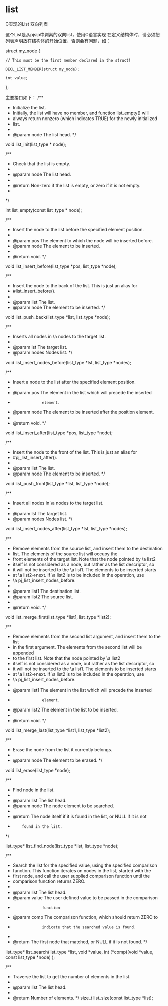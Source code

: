 # list
C实现的List 双向列表

这个List是从pjsip中剥离的双向list，使用C语言实现
在定义结构体时，请必须把列表声明放在结构体的开始位置，否则会有问题，如：

struct my_node
{

    // This must be the first member declared in the struct!
    
    DECL_LIST_MEMBER(struct my_node);
    
    int value;
    
};

主要接口如下：
/**
 * Initialize the list.
 * Initially, the list will have no member, and function list_empty() will
 * always return nonzero (which indicates TRUE) for the newly initialized 
 * list.
 *
 * @param node The list head.
 */
 
void list_init(list_type * node);


/**
 * Check that the list is empty.
 *
 * @param node  The list head.
 *
 * @return Non-zero if the list is empty, or zero if it is not empty.
 *
 */
 
int list_empty(const list_type * node);


/**
 * Insert the node to the list before the specified element position.
 *
 * @param pos   The element to which the node will be inserted before. 
 * @param node  The element to be inserted.
 *
 * @return void.
 */
 
void  list_insert_before(list_type *pos, list_type *node);


/**
 * Insert the node to the back of the list. This is just an alias for
 * #list_insert_before().
 *
 * @param list  The list. 
 * @param node  The element to be inserted.
 */
 
void list_push_back(list_type *list, list_type *node);


/**
 * Inserts all nodes in \a nodes to the target list.
 *
 * @param lst       The target list.
 * @param nodes     Nodes list.
 */
 
void list_insert_nodes_before(list_type *lst,
                                           list_type *nodes);

/**
 * Insert a node to the list after the specified element position.
 *
 * @param pos       The element in the list which will precede the inserted 
 *                  element.
 * @param node      The element to be inserted after the position element.
 *
 * @return void.
 */
 
void list_insert_after(list_type *pos, list_type *node);


/**
 * Insert the node to the front of the list. This is just an alias for
 * #pj_list_insert_after().
 *
 * @param list  The list. 
 * @param node  The element to be inserted.
 */
 
void list_push_front(list_type *list, list_type *node);


/**
 * Insert all nodes in \a nodes to the target list.
 *
 * @param lst       The target list.
 * @param nodes     Nodes list.
 */
 
void list_insert_nodes_after(list_type *lst,
                                          list_type *nodes);


/**
 * Remove elements from the source list, and insert them to the destination
 * list. The elements of the source list will occupy the
 * front elements of the target list. Note that the node pointed by \a list2
 * itself is not considered as a node, but rather as the list descriptor, so
 * it will not be inserted to the \a list1. The elements to be inserted starts
 * at \a list2->next. If \a list2 is to be included in the operation, use
 * \a pj_list_insert_nodes_before.
 *
 * @param list1 The destination list.
 * @param list2 The source list.
 *
 * @return void.
 */
 
void list_merge_first(list_type *list1, list_type *list2);


/**
 * Remove elements from the second list argument, and insert them to the list 
 * in the first argument. The elements from the second list will be appended
 * to the first list. Note that the node pointed by \a list2
 * itself is not considered as a node, but rather as the list descriptor, so
 * it will not be inserted to the \a list1. The elements to be inserted starts
 * at \a list2->next. If \a list2 is to be included in the operation, use
 * \a pj_list_insert_nodes_before.
 *
 * @param list1     The element in the list which will precede the inserted 
 *                  element.
 * @param list2     The element in the list to be inserted.
 *
 * @return void.
 */
 
void list_merge_last(list_type *list1, list_type *list2);


/**
 * Erase the node from the list it currently belongs.
 *
 * @param node      The element to be erased.
 */
 
void list_erase(list_type *node);


/**
 * Find node in the list.
 *
 * @param list      The list head.
 * @param node      The node element to be searched.
 *
 * @return The node itself if it is found in the list, or NULL if it is not 
 *         found in the list.
 */
 
list_type* list_find_node(list_type *list, 
                                          list_type *node);


/**
 * Search the list for the specified value, using the specified comparison
 * function. This function iterates on nodes in the list, started with the
 * first node, and call the user supplied comparison function until the
 * comparison function returns ZERO.
 *
 * @param list      The list head.
 * @param value     The user defined value to be passed in the comparison 
 *                  function
 * @param comp      The comparison function, which should return ZERO to 
 *                  indicate that the searched value is found.
 *
 * @return The first node that matched, or NULL if it is not found.
 */
 
list_type* list_search(list_type *list, void *value,
                                       int (*comp)(void *value, 
                                                   const list_type *node)
                                       );


/**
 * Traverse the list to get the number of elements in the list.
 *
 * @param list      The list head.
 *
 * @return          Number of elements.
 */
size_t list_size(const list_type *list);
